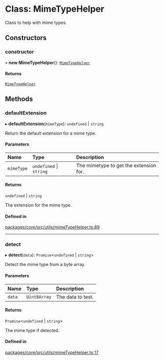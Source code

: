 # Class: MimeTypeHelper

Class to help with mime types.

## Constructors

### constructor

• **new MimeTypeHelper**(): [`MimeTypeHelper`](MimeTypeHelper.md)

#### Returns

[`MimeTypeHelper`](MimeTypeHelper.md)

## Methods

### defaultExtension

▸ **defaultExtension**(`mimeType`): `undefined` \| `string`

Return the default extension for a mime type.

#### Parameters

| Name       | Type                    | Description                            |
| :--------- | :---------------------- | :------------------------------------- |
| `mimeType` | `undefined` \| `string` | The mimetype to get the extension for. |

#### Returns

`undefined` \| `string`

The extension for the mime type.

#### Defined in

[packages/core/src/utils/mimeTypeHelper.ts:89](https://github.com/gtscio/framework/blob/51767d6/packages/core/src/utils/mimeTypeHelper.ts#L89)

---

### detect

▸ **detect**(`data`): `Promise`\<`undefined` \| `string`\>

Detect the mime type from a byte array.

#### Parameters

| Name   | Type         | Description       |
| :----- | :----------- | :---------------- |
| `data` | `Uint8Array` | The data to test. |

#### Returns

`Promise`\<`undefined` \| `string`\>

The mime type if detected.

#### Defined in

[packages/core/src/utils/mimeTypeHelper.ts:17](https://github.com/gtscio/framework/blob/51767d6/packages/core/src/utils/mimeTypeHelper.ts#L17)
